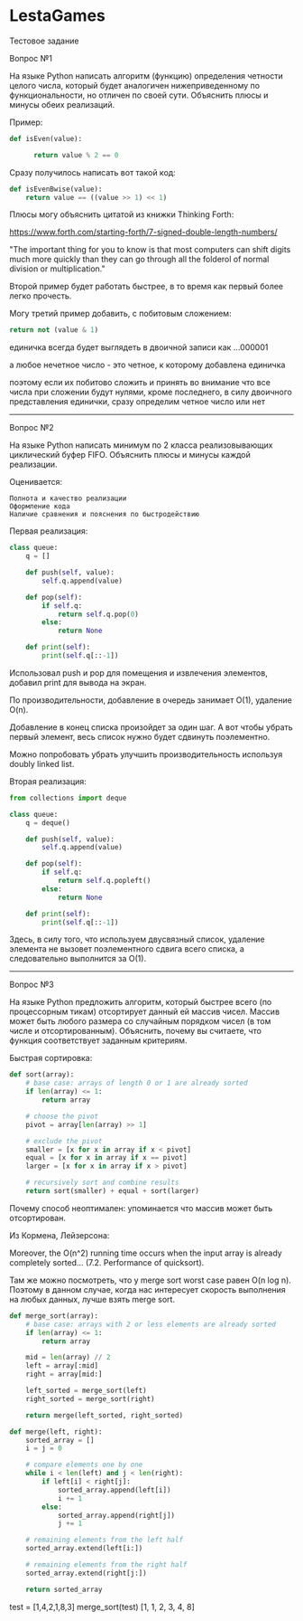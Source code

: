 # LestaGames
Тестовое задание

Вопрос №1

На языке Python написать алгоритм (функцию) определения четности целого числа, который будет аналогичен нижеприведенному по функциональности, но отличен по своей сути. Объяснить плюсы и минусы обеих реализаций. 

Пример: 

```python
def isEven(value):

      return value % 2 == 0
```




Сразу получилось написать вот такой код:

```python
def isEvenBwise(value):
    return value == ((value >> 1) << 1)
```

Плюсы могу объяснить цитатой из книжки Thinking Forth:

https://www.forth.com/starting-forth/7-signed-double-length-numbers/

"The important thing for you to know is that most computers can shift digits much more quickly than they can go through all the folderol of normal division or multiplication."

Второй пример будет работать быстрее, в то время как первый более легко прочесть.

Могу третий пример добавить, с побитовым сложением:

```python
return not (value & 1)
```

единичка всегда будет выглядеть в двоичной записи как ...000001

а любое нечетное число - это четное, к которому добавлена единичка

поэтому если их побитово сложить и принять во внимание что все числа при сложении будут нулями, кроме последнего, в силу двоичного представления единички, сразу определим четное число или нет

----------------------------------

Вопрос №2

На языке Python написать минимум по 2 класса реализовывающих циклический буфер FIFO. Объяснить плюсы и минусы каждой реализации.

Оценивается:

    Полнота и качество реализации
    Оформление кода
    Наличие сравнения и пояснения по быстродействию


Первая реализация:

```python
class queue:
    q = []

    def push(self, value):
        self.q.append(value)

    def pop(self):
        if self.q:
            return self.q.pop(0)
        else:
            return None

    def print(self):
        print(self.q[::-1])
```


Использовал push и pop для помещения и извлечения элементов, добавил print для вывода на экран.

По производительности, добавление в очередь занимает O(1), удаление O(n).

Добавление в конец списка произойдет за один шаг. А вот чтобы убрать первый элемент, весь список нужно будет сдвинуть поэлементно.

Можно попробовать убрать улучшить производительность используя doubly linked list.


Вторая реализация:

```python
from collections import deque

class queue:
    q = deque()

    def push(self, value):
        self.q.append(value)

    def pop(self):
        if self.q:
            return self.q.popleft()
        else:
            return None

    def print(self):
        print(self.q[::-1])
```

Здесь, в силу того, что используем двусвязный список, удаление элемента не вызовет поэлементного сдвига всего списка, а следовательно выполнится за O(1).

----------------------------------

Вопрос №3

На языке Python предложить алгоритм, который быстрее всего (по процессорным тикам) отсортирует данный ей массив чисел. Массив может быть любого размера со случайным порядком чисел (в том числе и отсортированным). Объяснить, почему вы считаете, что функция соответствует заданным критериям.


Быстрая сортировка:

```python
def sort(array):
    # base case: arrays of length 0 or 1 are already sorted
    if len(array) <= 1:
        return array

    # choose the pivot
    pivot = array[len(array) >> 1]

    # exclude the pivot
    smaller = [x for x in array if x < pivot]
    equal = [x for x in array if x == pivot]
    larger = [x for x in array if x > pivot]

    # recursively sort and combine results
    return sort(smaller) + equal + sort(larger)
```


Почему способ неоптимален: упоминается что массив может быть отсортирован.

Из Кормена, Лейзерсона:

Moreover, the O(n^2) running time occurs when the input array is already completely sorted... (7.2. Performance of quicksort).

Там же можно посмотреть, что у merge sort worst case равен O(n log n). Поэтому в данном случае, когда нас интересует скорость выполнения на любых данных, лучше взять merge sort.

```python
def merge_sort(array):
    # base case: arrays with 2 or less elements are already sorted
    if len(array) <= 1:
        return array

    mid = len(array) // 2
    left = array[:mid]
    right = array[mid:]

    left_sorted = merge_sort(left)
    right_sorted = merge_sort(right)

    return merge(left_sorted, right_sorted)

def merge(left, right):
    sorted_array = []
    i = j = 0

    # compare elements one by one
    while i < len(left) and j < len(right):
        if left[i] < right[j]:
            sorted_array.append(left[i])
            i += 1
        else:
            sorted_array.append(right[j])
            j += 1

    # remaining elements from the left half
    sorted_array.extend(left[i:])

    # remaining elements from the right half
    sorted_array.extend(right[j:])

    return sorted_array
```

test = [1,4,2,1,8,3]
merge_sort(test)
[1, 1, 2, 3, 4, 8]

